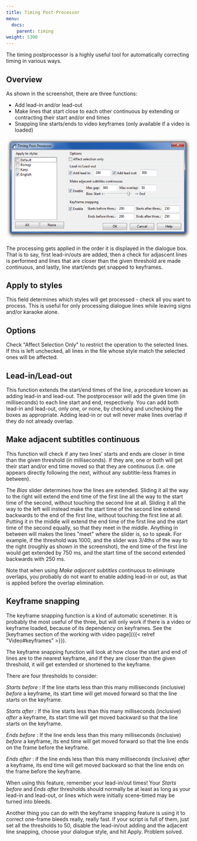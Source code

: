 ```yaml
---
title: Timing Post-Processor
menu:
  docs:
    parent: timing
weight: 5300
---
```


The timing postprocessor is a highly useful tool for automatically correcting
timing in various ways.

## Overview  ##
As shown in the screenshot, there are three functions:

* Add lead-in and/or lead-out
* Make lines that start close to each other continuous by extending or
    contracting their start and/or end times
* Snapping line starts/ends to video keyframes (only available if a video is
    loaded)

![Dialog_timing_processor](/img/3.2/Dialog_timing_processor.png#center)

The processing gets applied in the order it is displayed in the dialogue box.
That is to say, first lead-in/outs are added, then a check for adjascent lines
is performed and lines that are closer than the given threshold are made
continuous, and lastly, line start/ends get snapped to keyframes.

## Apply to styles  ##
This field determines which styles will get processed - check all you want to
process. This is useful for only processing dialogue lines while leaving signs
and/or karaoke alone.

## Options  ##
Check "Affect Selection Only" to restrict the operation to the selected lines.
If this is left unchecked, all lines in the file whose style match the selected
ones will be affected.

## Lead-in/Lead-out  ##
This function extends the start/end times of the line, a procedure known as
adding lead-in and lead-out. The postprocessor will add the given time (in
milliseconds) to each line start and end, respectively. You can add both
lead-in and lead-out, only one, or none, by checking and unchecking the boxes
as appropriate. Adding lead-in or out will never make lines overlap if they do
not already overlap.

## Make adjacent subtitles continuous  ##
This function will check if any two lines' starts and ends are closer in time
than the given threshold (in milliseconds). If they are, one or both will get
their start and/or end time moved so that they are continuous (i.e. one appears
directly following the next, without any subtitle-less frames in between).

The _Bias_ slider determines how the lines are extended. Sliding it all the way
to the right will extend the end time of the first line all the way to the
start time of the second, without touching the second line at all. Sliding it
all the way to the left will instead make the start time of the second line
extend backwards to the end of the first line, without touching the first line
at all. Putting it in the middle will extend the end time of the first line and
the start time of the second equally, so that they meet in the middle. Anything
in between will makes the lines "meet" where the slider is, so to speak. For
example, if the threshold was 1000, and the slider was 3/4ths of the way to the
right (roughly as shown in the screenshot), the end time of the first line
would get extended by 750 ms, and the start time of the second extended
backwards with 250 ms.

Note that when using *Make adjacent subtitles continuous* to eliminate
overlaps, you probably do not want to enable adding lead-in or out, as that is
applied before the overlap elimination.

## Keyframe snapping  ##
The keyframe snapping function is a kind of automatic scenetimer. It is
probably the most useful of the three, but will only work if there is a video
or keyframe loaded, because of its dependency on keyframes. See the [keyframes section of the working with video page]({{< relref "Video#keyframes" >}}).

The keyframe snapping function will look at how close the start and end of
lines are to the nearest keyframe, and if they are closer than the given
threshold, it will get extended or shortened to the keyframe.

There are four thresholds to consider:

*Starts before*
: If the line starts less than this many milliseconds (inclusive) _before_ a
    keyframe, its start time will get moved forward so that the line starts on
    the keyframe.

*Starts after*
: If the line starts less than this many milliseconds (inclusive) _after_ a
    keyframe, its start time will get moved backward so that the line starts on
    the keyframe.

*Ends before*
: If the line ends less than this many milliseconds (inclusive) _before_ a
    keyframe, its end time will get moved forward so that the line ends on the
    frame before the keyframe.

*Ends after*
: if the line ends less than this many milliseconds (inclusive) _after_ a
    keyframe, its end time will get moved backward so that the line ends on the
    frame before the keyframe.

When using this feature, remember your lead-in/out times! Your *Starts before*
and *Ends after* thresholds should normally be at least as long as your lead-in
and lead-out, or lines which were initially scene-timed may be turned into
bleeds.

Another thing you can do with the keyframe snapping feature is using it to
correct one-frame bleeds really, really fast. If your script is full of them,
just set all the thresholds to 50, disable the lead-in/out adding and the
adjacent line snapping, choose your dialogue style, and hit Apply. Problem
solved.
